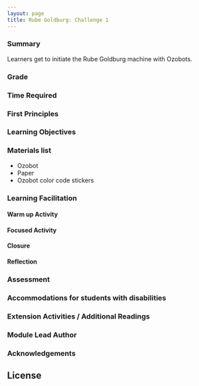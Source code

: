 ```yaml
---
layout: page
title: Rube Goldburg: Challenge 1
---
```

### Summary
Learners get to initiate the Rube Goldburg machine with Ozobots.

### Grade

### Time Required

### First Principles

### Learning Objectives

### Materials list
* Ozobot
* Paper
* Ozobot color code stickers

### Learning Facilitation

#### Warm up Activity

#### Focused Activity

#### Closure

#### Reflection

### Assessment

### Accommodations for students with disabilities

### Extension Activities / Additional Readings

### Module Lead Author

### Acknowledgements

## License
